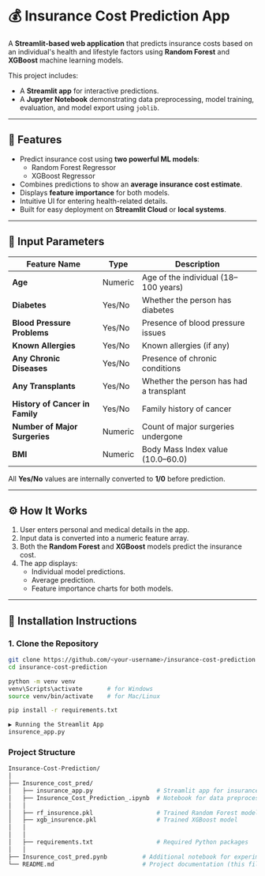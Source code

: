 # 💰 Insurance Cost Prediction App

A **Streamlit-based web application** that predicts insurance costs based on an individual's health and lifestyle factors using **Random Forest** and **XGBoost** machine learning models.

This project includes:
- A **Streamlit app** for interactive predictions.
- A **Jupyter Notebook** demonstrating data preprocessing, model training, evaluation, and model export using `joblib`.

---

## 🚀 Features

- Predict insurance cost using **two powerful ML models**:
  - Random Forest Regressor
  - XGBoost Regressor
- Combines predictions to show an **average insurance cost estimate**.
- Displays **feature importance** for both models.
- Intuitive UI for entering health-related details.
- Built for easy deployment on **Streamlit Cloud** or **local systems**.

---

## 🧾 Input Parameters

| Feature Name | Type | Description |
|---------------|-------|-------------|
| **Age** | Numeric | Age of the individual (18–100 years) |
| **Diabetes** | Yes/No | Whether the person has diabetes |
| **Blood Pressure Problems** | Yes/No | Presence of blood pressure issues |
| **Known Allergies** | Yes/No | Known allergies (if any) |
| **Any Chronic Diseases** | Yes/No | Presence of chronic conditions |
| **Any Transplants** | Yes/No | Whether the person has had a transplant |
| **History of Cancer in Family** | Yes/No | Family history of cancer |
| **Number of Major Surgeries** | Numeric | Count of major surgeries undergone |
| **BMI** | Numeric | Body Mass Index value (10.0–60.0) |

All **Yes/No** values are internally converted to **1/0** before prediction.

---

## ⚙️ How It Works

1. User enters personal and medical details in the app.
2. Input data is converted into a numeric feature array.
3. Both the **Random Forest** and **XGBoost** models predict the insurance cost.
4. The app displays:
   - Individual model predictions.
   - Average prediction.
   - Feature importance charts for both models.

---

## 🧩 Installation Instructions

### 1. Clone the Repository
```bash
git clone https://github.com/<your-username>/insurance-cost-prediction.git
cd insurance-cost-prediction

python -m venv venv
venv\Scripts\activate       # for Windows
source venv/bin/activate    # for Mac/Linux

pip install -r requirements.txt

▶️ Running the Streamlit App
insurence_app.py
```
### Project Structure
```bash
Insurance-Cost-Prediction/
│
├── Insurence_cost_pred/
│   ├── insurance_app.py                  # Streamlit app for insurance cost prediction
│   ├── Insurence_Cost_Prediction_.ipynb  # Notebook for data preprocessing, training & evaluation
│   │
│   ├── rf_insurence.pkl                  # Trained Random Forest model
│   ├── xgb_insurence.pkl                 # Trained XGBoost model
│   │
│   │
│   ├── requirements.txt                  # Required Python packages
│   │
├── Insurence_cost_pred.pynb          # Additional notebook for experimentation or improvements
└── README.md                         # Project documentation (this file)
```
